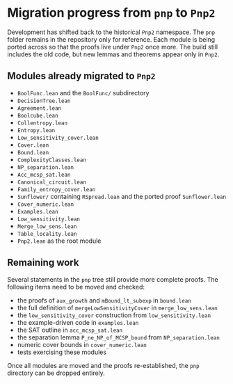 # Migration progress from `pnp` to `Pnp2`

Development has shifted back to the historical `Pnp2` namespace.  The `pnp`
folder remains in the repository only for reference.  Each module is being
ported across so that the proofs live under `Pnp2` once more.  The build still
includes the old code, but new lemmas and theorems appear only in `Pnp2`.

## Modules already migrated to `Pnp2`

- `BoolFunc.lean` and the `BoolFunc/` subdirectory
- `DecisionTree.lean`
- `Agreement.lean`
- `Boolcube.lean`
- `Collentropy.lean`
- `Entropy.lean`
- `Low_sensitivity_cover.lean`
- `Cover.lean`
- `Bound.lean`
- `ComplexityClasses.lean`
- `NP_separation.lean`
- `Acc_mcsp_sat.lean`
- `Canonical_circuit.lean`
- `Family_entropy_cover.lean`
- `Sunflower/` containing `RSpread.lean` and the ported proof `Sunflower.lean`
- `Cover_numeric.lean`
- `Examples.lean`
- `Low_sensitivity.lean`
- `Merge_low_sens.lean`
- `Table_locality.lean`
- `Pnp2.lean` as the root module

## Remaining work

Several statements in the `pnp` tree still provide more complete proofs.
The following items need to be moved and checked:

- the proofs of `aux_growth` and `mBound_lt_subexp` in `bound.lean`
- the full definition of `mergeLowSensitivityCover` in `merge_low_sens.lean`
- the `low_sensitivity_cover` construction from `low_sensitivity.lean`
- the example-driven code in `examples.lean`
- the SAT outline in `acc_mcsp_sat.lean`
- the separation lemma `P_ne_NP_of_MCSP_bound` from `NP_separation.lean`
- numeric cover bounds in `cover_numeric.lean`
- tests exercising these modules

Once all modules are moved and the proofs re-established, the `pnp`
directory can be dropped entirely.
